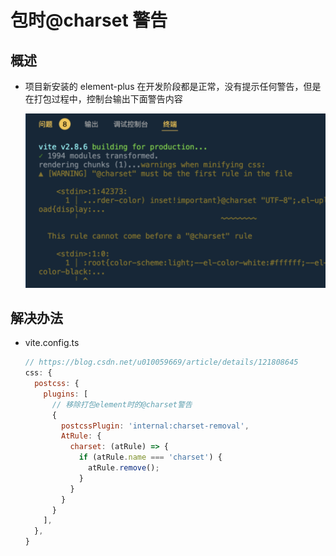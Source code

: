 # 包时@charset 警告

## 概述

  - 项目新安装的 element-plus 在开发阶段都是正常，没有提示任何警告，但是在打包过程中，控制台输出下面警告内容

    ![](image/image_kl-I7_TQ8a.png)

## 解决办法

  - vite.config.ts

    ```javascript
    // https://blog.csdn.net/u010059669/article/details/121808645
    css: {
      postcss: {
        plugins: [
          // 移除打包element时的@charset警告
          {
            postcssPlugin: 'internal:charset-removal',
            AtRule: {
              charset: (atRule) => {
                if (atRule.name === 'charset') {
                  atRule.remove();
                }
              }
            }
          }
        ],
      },
    }
    ```
